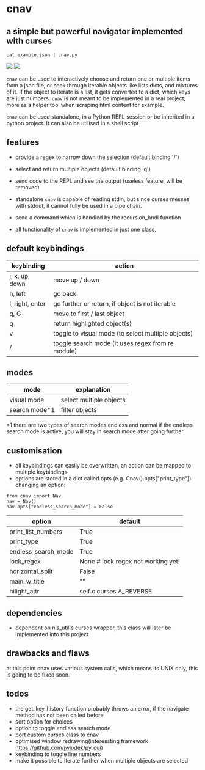 cnav 
====
## a simple but powerful navigator implemented with curses

`cat example.json | cnav.py`

![](https://imgur.com/5KAiEZ9.gif)
![](https://i.imgur.com/6idnPhj.gif)

`cnav` can be used to interactively choose and return one or multiple items from a json file,
or seek through iterable objects like lists dicts, and mixtures of it.
If the object to iterate is a list, it gets converted to a dict, which keys are just numbers.
`cnav` is not meant to be implemented in a real project, more as a helper tool
when scraping html content for example.

`cnav` can be used standalone, in a Python REPL session or be inherited in a python project.
It can also be utilised in a shell script 

## features
- provide a regex to narrow down the selection (default binding '/')
- select and return multiple objects (default binding 'q')
- send code to the REPL and see the output (useless feature, will be removed)

- standalone `cnav` is capable of reading stdin, but since curses messes with stdout, 
it cannot fully be used in a pipe chain.
- send a command which is handled by the recursion_hndl function
- all functionality of `cnav` is implemented in just one class,

## default keybindings 
| keybinding      | action                                             |
|-----------------|----------------------------------------------------|
| j, k, up, down  | move up / down                                     |
| h, left         | go back                                            |
| l, right, enter | go further or return, if object is not iterable    |
| g, G            | move to first / last object                        |
| q               | return highlighted object(s)                       |
| v               | toggle to visual mode (to select multiple objects) |
| /               | toggle search mode (it uses regex from re module)  |

## modes 
| mode          | explanation             |
|---------------|-------------------------|
| visual mode   | select multiple objects |
| search mode*1 | filter objects          |

*1 there are two types of search modes endless and normal
if the endless search mode is active, you will stay in search mode after going further


## customisation
- all keybindings can easily be overwritten, an action can be mapped to multiple keybindings
- options are stored in a dict called opts (e.g. Cnav().opts["print_type"])
changing an option:
```
from cnav import Nav
nav = Nav()
nav.opts["endless_search_mode"] = False
```

| option              | default                            |
|---------------------|------------------------------------|
| print_list_numbers  | True                               |
| print_type          | True                               |
| endless_search_mode | True                               |
| lock_regex          | None # lock regex not working yet! |
| horizontal_split    | False                              |
| main_w_title        | "<cnav>"                           |
| hilight_attr        | self.c.curses.A_REVERSE            |


## dependencies
- dependent on nls_util's curses wrapper, this class will later be implemented into this project

## drawbacks and flaws
at this point cnav uses various system calls, which means its UNIX only,
this is going to be fixed soon.

## todos
- the get_key_history function probably throws an error, if the navigate method has not been called before
- sort option for choices
- option to toggle endless search mode
- port custom curses class to cnav
- optimised window redrawing(interessting framework https://github.com/jwlodek/py_cui)
- keybinding to toggle line numbers
- make it possible to iterate further when multiple objects are selected 

